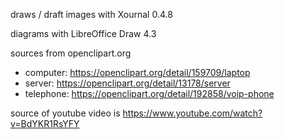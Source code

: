 draws / draft images with Xournal 0.4.8

diagrams with LibreOffice Draw 4.3

sources from openclipart.org
- computer: https://openclipart.org/detail/159709/laptop
- server: https://openclipart.org/detail/13178/server
- telephone: https://openclipart.org/detail/192858/voip-phone

source of youtube video is https://www.youtube.com/watch?v=BdYKR1RsYFY
